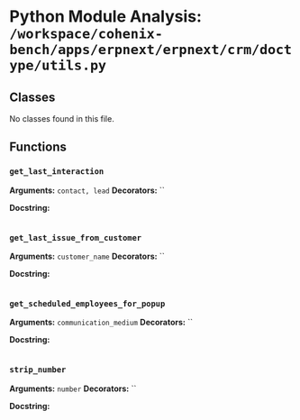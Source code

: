 # Python Module Analysis: `/workspace/cohenix-bench/apps/erpnext/erpnext/crm/doctype/utils.py`

## Classes

No classes found in this file.


## Functions

### `get_last_interaction`
**Arguments:** `contact, lead`
**Decorators:** ``

**Docstring:**
```

```
### `get_last_issue_from_customer`
**Arguments:** `customer_name`
**Decorators:** ``

**Docstring:**
```

```
### `get_scheduled_employees_for_popup`
**Arguments:** `communication_medium`
**Decorators:** ``

**Docstring:**
```

```
### `strip_number`
**Arguments:** `number`
**Decorators:** ``

**Docstring:**
```

```

